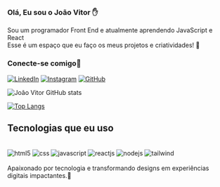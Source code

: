 ### Olá, Eu sou o João Vitor ✋
Sou um programador Front End e atualmente aprendendo JavaScript e React <br> Esse é um espaço que eu faço os meus projetos e criatividades! 🚀

 ### Conecte-se comigo🧲

[![LinkedIn](https://img.shields.io/badge/LinkedIn-0077B5?style=for-the-badge&logo=linkedin&logoColor=white)](https://www.linkedin.com/in/jo%C3%A3o-vitor-718054180/)
[![Instagram](https://img.shields.io/badge/Instagram-E4405F?style=for-the-badge&logo=instagram&logoColor=white)](https://www.instagram.com/joaovimattos/)
[![GitHub](https://img.shields.io/badge/GitHub-100000?style=for-the-badge&logo=github&logoColor=white)](https://github.com/JoaoDevel)

![João Vitor GitHub stats](https://github-readme-stats.vercel.app/api?username=JoaoDevel&show_icons=true&theme=tokyonight)

[![Top Langs](https://github-readme-stats.vercel.app/api/top-langs/?username=anuraghazra&layout=donut)](https://github.com/anuraghazra/github-readme-stats)

## Tecnologias que eu uso

<div style="display: inline-block " > </br>
    <img align="center" alt="html5" src="https://img.shields.io/badge/HTML5-E34F26?style=for-the-badge&logo=html5&logoColor=white">
    <img align="center" alt="css" src="https://img.shields.io/badge/CSS3-1572B6?style=for-the-badge&logo=css3&logoColor=white">
    <img align="center" alt="javascript" src="https://img.shields.io/badge/JavaScript-F7DF1E?style=for-the-badge&logo=javascript&logoColor=black">
    <img align="center" alt="reactjs" src="https://img.shields.io/badge/React-20232A?style=for-the-badge&logo=react&logoColor=61DAFB">
    <img align="center" alt="nodejs" src="https://img.shields.io/badge/Node.js-43853D?style=for-the-badge&logo=node.js&logoColor=white">
    <img align="center" alt="tailwind" src="https://img.shields.io/badge/Tailwind_CSS-38B2AC?style=for-the-badge&logo=tailwind-css&logoColor=white">
</div>
</br>
</br>
Apaixonado por tecnologia e transformando designs em experiências digitais impactantes.🤙
